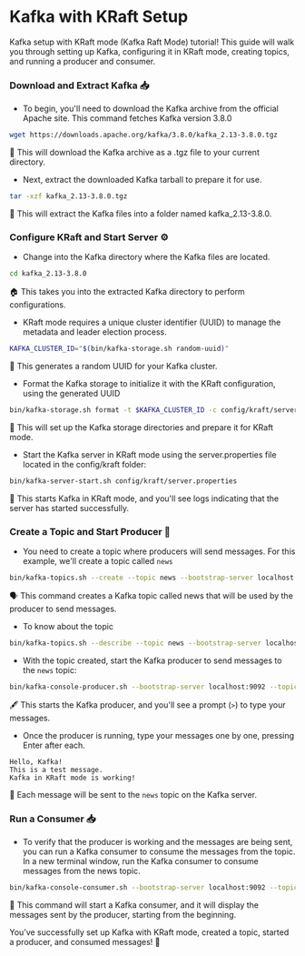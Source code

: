 # Kafka with KRaft Setup 
Kafka setup with KRaft mode (Kafka Raft Mode) tutorial! This guide will walk you through setting up Kafka, configuring it in KRaft mode, creating topics, and running a producer and consumer.

### Download and Extract Kafka 📥

- To begin, you'll need to download the Kafka archive from the official Apache site. This command fetches Kafka version 3.8.0

```bash
wget https://downloads.apache.org/kafka/3.8.0/kafka_2.13-3.8.0.tgz
```
📂 This will download the Kafka archive as a .tgz file to your current directory.

- Next, extract the downloaded Kafka tarball to prepare it for use. 

```bash
tar -xzf kafka_2.13-3.8.0.tgz
```
📂 This will extract the Kafka files into a folder named kafka_2.13-3.8.0.

### Configure KRaft and Start Server ⚙️

- Change into the Kafka directory where the Kafka files are located.

```bash
cd kafka_2.13-3.8.0
```
🏠 This takes you into the extracted Kafka directory to perform configurations.

- KRaft mode requires a unique cluster identifier (UUID) to manage the metadata and leader election process.

```bash
KAFKA_CLUSTER_ID="$(bin/kafka-storage.sh random-uuid)"
```
🔑 This generates a random UUID for your Kafka cluster.

- Format the Kafka storage to initialize it with the KRaft configuration, using the generated UUID

```bash
bin/kafka-storage.sh format -t $KAFKA_CLUSTER_ID -c config/kraft/server.properties
```
💾 This will set up the Kafka storage directories and prepare it for KRaft mode.

- Start the Kafka server in KRaft mode using the server.properties file located in the config/kraft folder:

```bash
bin/kafka-server-start.sh config/kraft/server.properties
```
🚀 This starts Kafka in KRaft mode, and you'll see logs indicating that the server has started successfully.


### Create a Topic and Start Producer 📝

- You need to create a topic where producers will send messages. For this example, we'll create a topic called `news`

```bash
bin/kafka-topics.sh --create --topic news --bootstrap-server localhost:9092
```
🗣️ This command creates a Kafka topic called news that will be used by the producer to send messages.

- To know about the topic
```bash
bin/kafka-topics.sh --describe --topic news --bootstrap-server localhost:9092
```

- With the topic created, start the Kafka producer to send messages to the `news` topic:

```bash
bin/kafka-console-producer.sh --bootstrap-server localhost:9092 --topic news
```
🖋️ This starts the Kafka producer, and you'll see a prompt (`>`) to type your messages.

- Once the producer is running, type your messages one by one, pressing Enter after each.

```text
Hello, Kafka!
This is a test message.
Kafka in KRaft mode is working!
```
💬 Each message will be sent to the `news` topic on the Kafka server.

### Run a Consumer 📥

- To verify that the producer is working and the messages are being sent, you can run a Kafka consumer to consume the messages from the topic. In a new terminal window, run the Kafka consumer to consume messages from the news topic.

```bash
bin/kafka-console-consumer.sh --bootstrap-server localhost:9092 --topic news --from-beginning
```
👀 This command will start a Kafka consumer, and it will display the messages sent by the producer, starting from the beginning.

You’ve successfully set up Kafka with KRaft mode, created a topic, started a producer, and consumed messages! 🎉








